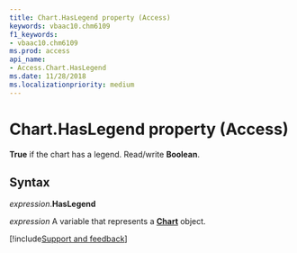 ```yaml
---
title: Chart.HasLegend property (Access)
keywords: vbaac10.chm6109
f1_keywords:
- vbaac10.chm6109
ms.prod: access
api_name:
- Access.Chart.HasLegend
ms.date: 11/28/2018
ms.localizationpriority: medium
---
```



# Chart.HasLegend property (Access)

**True** if the chart has a legend. Read/write **Boolean**.


## Syntax

_expression_.**HasLegend**

_expression_ A variable that represents a **[Chart](Access.Chart.md)** object.

[!include[Support and feedback](~/includes/feedback-boilerplate.md)]